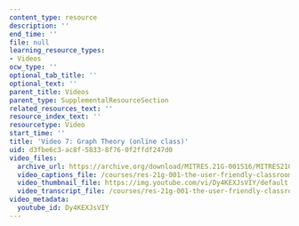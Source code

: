 ```yaml
---
content_type: resource
description: ''
end_time: ''
file: null
learning_resource_types:
- Videos
ocw_type: ''
optional_tab_title: ''
optional_text: ''
parent_title: Videos
parent_type: SupplementalResourceSection
related_resources_text: ''
resource_index_text: ''
resourcetype: Video
start_time: ''
title: 'Video 7: Graph Theory (online class)'
uid: d3fbe6c3-ac8f-5833-8f76-0f2ffdf247d0
video_files:
  archive_url: https://archive.org/download/MITRES.21G-001S16/MITRES21G_001S16_Graph-Theory_300k.mp4
  video_captions_file: /courses/res-21g-001-the-user-friendly-classroom-fall-2020/8db8738fb1c3570eaaded85c1c165518_Dy4KEXJsVIY.vtt
  video_thumbnail_file: https://img.youtube.com/vi/Dy4KEXJsVIY/default.jpg
  video_transcript_file: /courses/res-21g-001-the-user-friendly-classroom-fall-2020/389d60d6101f4f8e0a6258ecdb7174c4_Dy4KEXJsVIY.pdf
video_metadata:
  youtube_id: Dy4KEXJsVIY
---
```

